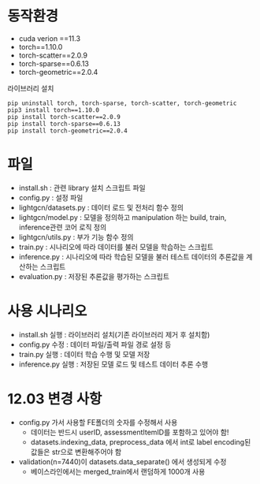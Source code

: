 # 동작환경

- cuda verion ==11.3
- torch==1.10.0
- torch-scatter==2.0.9
- torch-sparse==0.6.13
- torch-geometric==2.0.4

라이브러리 설치

```
pip uninstall torch, torch-sparse, torch-scatter, torch-geometric
pip3 install torch==1.10.0
pip install torch-scatter==2.0.9
pip install torch-sparse==0.6.13
pip install torch-geometric==2.0.4
```


# 파일

- install.sh : 관련 library 설치 스크립트 파일
- config.py : 설정 파일
- lightgcn/datasets.py : 데이터 로드 및 전처리 함수 정의
- lightgcn/model.py : 모델을 정의하고 manipulation 하는 build, train, inference관련 코어 로직 정의
- lightgcn/utils.py : 부가 기능 함수 정의
- train.py : 시나리오에 따라 데이터를 불러 모델을 학습하는 스크립트
- inference.py : 시나리오에 따라 학습된 모델을 불러 테스트 데이터의 추론값을 계산하는 스크립트
- evaluation.py : 저장된 추론값을 평가하는 스크립트


# 사용 시나리오

- install.sh 실행 : 라이브러리 설치(기존 라이브러리 제거 후 설치함)
- config.py 수정 : 데이터 파일/출력 파일 경로 설정 등
- train.py 실행 : 데이터 학습 수행 및 모델 저장
- inference.py 실행 : 저장된 모델 로드 및 테스트 데이터 추론 수행


# 12.03 변경 사항

- config.py 가서 사용할 FE폴더의 숫자를 수정해서 사용 
    - 데이터는 반드시 userID, assessmentItemID를 포함하고 있어야 함!
    - datasets.indexing_data, preprocess_data 에서 int로 label encoding된 값들은 str으로 변환해주어야 함
- validation(n=7440)이 datasets.data_separate() 에서 생성되게 수정
    - 베이스라인에서는 merged_train에서 랜덤하게 1000개 사용
